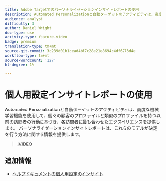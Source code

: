 ```yaml
---
title: Adobe Targetでのパーソナライゼーションインサイトレポートの使用
description: Automated Personalizationと自動ターゲットのアクティビティは、高度な機械学習機能を使用して、個々の顧客のプロファイルと類似のプロファイルを持つ以前の訪問者の行動に基づき、各訪問者に最も合わせたエクスペリエンスを提供します。 パーソナライゼーションインサイトレポートは、これらのモデルが決定を行う方法に関する情報を提供します。
audience: analyst
difficulty: 3
author: Daniel Wright
doc-type: use
activity-type: feature-video
badge: premium
translation-type: tm+mt
source-git-commit: 3c239d01b1cead4bf7c28e21e8694c4df6273d4e
workflow-type: tm+mt
source-wordcount: '127'
ht-degree: 1%

---
```



# 個人用設定インサイトレポートの使用

Automated Personalizationと自動ターゲットのアクティビティは、高度な機械学習機能を使用して、個々の顧客のプロファイルと類似のプロファイルを持つ以前の訪問者の行動に基づき、各訪問者に最も合わせたエクスペリエンスを提供します。 パーソナライゼーションインサイトレポートは、これらのモデルが決定を行う方法に関する情報を提供します。

>[!VIDEO](https://video.tv.adobe.com/v/25601/?quality=12)

## 追加情報

* [ヘルプドキュメントの個人用設定のインサイト](https://docs.adobe.com/content/help/en/target/using/reports/insights/personalization-insights-reports.html)